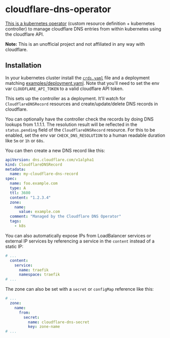 # cloudflare-dns-operator

[This is a kubernetes operator](https://kubernetes.io/docs/concepts/extend-kubernetes/operator/) (custom resource definition + kubernetes controller) to manage cloudflare DNS entries from within kubernetes using the cloudflare API.

__Note:__ This is an unofficial project and not affiliated in any way with cloudflare.

## Installation

In your kubernetes cluster install the [`crds.yaml`](./crds.yaml) file and a deployment matching [examples/deployment.yaml](./examples/deployment.yaml). Note that you'll need to set the env var `CLOUDFLARE_API_TOKEN` to a valid cloudflare API token.

This sets up the controller as a deployment. It'll watch for `CloudflareDNSRecord` resources and create/update/delete DNS records in cloudflare.

You can optionally have the controller check the records by doing DNS lookups from 1.1.1.1. The resolution result will be reflected in the `status.pending` field of the `CloudflareDNSRecord` resource. For this to be enabled, set the env var `CHECK_DNS_RESOLUTION` to a human readable duration like `5m` or `1h` or `60s`.

You can then create a new DNS record like this:

``` yaml
apiVersion: dns.cloudflare.com/v1alpha1
kind: CloudflareDNSRecord
metadata:
  name: my-cloudflare-dns-record
spec:
  name: foo.example.com
  type: A
  ttl: 3600
  content: "1.2.3.4"
  zone:
    name:
      value: example.com
  comment: "Managed by the Cloudflare DNS Operator"
  tags:
    - k8s
```

You can also automatically expose IPs from LoadBalancer services or external IP services by referencing a service in the `content` instead of a static IP:

``` yaml
# ...
  content:
    service:
      name: traefik
      namespace: traefik
# ...
```

The zone can also be set with a `secret` or `configMap` reference like this:

``` yaml
# ...
  zone:
    name:
      from:
        secret:
          name: cloudflare-dns-secret
          key: zone-name
# ...
```

